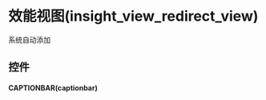 # 效能视图(insight_view_redirect_view)  <!-- {docsify-ignore-all} -->


系统自动添加



## 控件
#### CAPTIONBAR(captionbar)


<script>
 const { createApp } = Vue
  createApp({
    data() {
      return {

      }
    }
  }).use(ElementPlus).mount('#app')
</script>